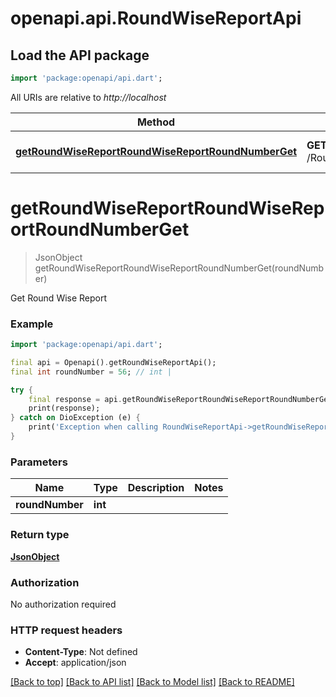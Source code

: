 # openapi.api.RoundWiseReportApi

## Load the API package
```dart
import 'package:openapi/api.dart';
```

All URIs are relative to *http://localhost*

Method | HTTP request | Description
------------- | ------------- | -------------
[**getRoundWiseReportRoundWiseReportRoundNumberGet**](RoundWiseReportApi.md#getroundwisereportroundwisereportroundnumberget) | **GET** /RoundWiseReport/{round_number} | Get Round Wise Report


# **getRoundWiseReportRoundWiseReportRoundNumberGet**
> JsonObject getRoundWiseReportRoundWiseReportRoundNumberGet(roundNumber)

Get Round Wise Report

### Example
```dart
import 'package:openapi/api.dart';

final api = Openapi().getRoundWiseReportApi();
final int roundNumber = 56; // int | 

try {
    final response = api.getRoundWiseReportRoundWiseReportRoundNumberGet(roundNumber);
    print(response);
} catch on DioException (e) {
    print('Exception when calling RoundWiseReportApi->getRoundWiseReportRoundWiseReportRoundNumberGet: $e\n');
}
```

### Parameters

Name | Type | Description  | Notes
------------- | ------------- | ------------- | -------------
 **roundNumber** | **int**|  | 

### Return type

[**JsonObject**](JsonObject.md)

### Authorization

No authorization required

### HTTP request headers

 - **Content-Type**: Not defined
 - **Accept**: application/json

[[Back to top]](#) [[Back to API list]](../README.md#documentation-for-api-endpoints) [[Back to Model list]](../README.md#documentation-for-models) [[Back to README]](../README.md)

